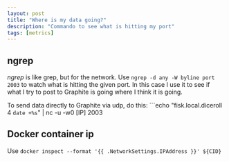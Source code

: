 ```yaml
---
layout: post
title: "Where is my data going?"
description: "Commando to see what is hitting my port"
tags: [metrics]
---
```


## ngrep
*ngrep* is like grep, but for the network. Use ```ngrep -d any -W byline port 2003``` to watch what is hitting the given port.
In this case I use it to see if what I try to post to Graphite is going where I think it is going.

To send data directly to Graphite via udp, do this: ```echo "fisk.local.diceroll 4 `date +%s`" | nc -u -w0 [IP] 2003

## Docker container ip
Use ```docker inspect --format '{{ .NetworkSettings.IPAddress }}' ${CID}```
